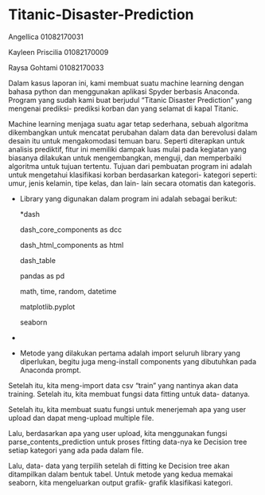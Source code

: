 # Titanic-Disaster-Prediction

Angellica 01082170031


Kayleen Priscilia 01082170009


Raysa Gohtami 01082170033



Dalam kasus laporan ini, kami membuat suatu machine learning dengan bahasa python dan menggunakan aplikasi Spyder berbasis Anaconda. 
Program yang sudah kami buat berjudul “Titanic Disaster Prediction” yang mengenai prediksi- prediksi korban dan yang selamat di kapal 
Titanic. 


Machine learning menjaga suatu agar tetap sederhana, sebuah algoritma dikembangkan untuk mencatat perubahan dalam data dan berevolusi dalam desain itu untuk mengakomodasi temuan baru. 
Seperti diterapkan untuk analisis prediktif, fitur ini memiliki dampak luas mulai pada kegiatan yang biasanya dilakukan untuk mengembangkan, menguji, dan memperbaiki algoritma untuk tujuan tertentu. 
Tujuan dari pembuatan program ini adalah untuk mengetahui klasifikasi korban berdasarkan kategori- kategori seperti: umur, jenis kelamin, tipe kelas, dan lain- lain secara otomatis dan kategoris.



- Library yang digunakan dalam program ini adalah sebagai berikut:


   *dash


    dash_core_components as dcc


    dash_html_components as html


    dash_table


    pandas as pd


    math, time, random, datetime 


    matplotlib.pyplot


    seaborn

*



- Metode yang dilakukan pertama adalah import seluruh library yang diperlukan, begitu juga meng-install components yang dibutuhkan pada Anaconda prompt.

Setelah itu, kita meng-import data csv “train” yang nantinya akan data training. Setelah itu, kita membuat fungsi data fitting untuk data- datanya. 

Setelah itu, kita membuat suatu fungsi untuk menerjemah apa yang user upload dan dapat meng-upload multiple file.

Lalu, berdasarkan apa yang user upload, kita menggunakan fungsi parse_contents_prediction untuk proses fitting data-nya ke Decision tree setiap kategori yang ada pada dalam file.

Lalu, data- data yang terpilih setelah di fitting ke Decision tree akan ditampilkan dalam bentuk tabel. Untuk metode yang kedua memakai seaborn, kita mengeluarkan output grafik- grafik klasifikasi kategori.




